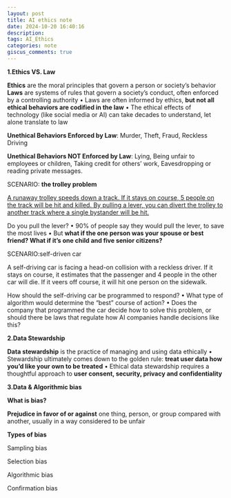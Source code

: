 ```yaml
---
layout: post
title: AI ethics note
date: 2024-10-20 16:40:16
description: 
tags: AI_Ethics
categories: note
giscus_comments: true
---
```


**1.Ethics VS. Law**

**Ethics** are the moral principles that govern a person or society’s behavior
 **Laws** are systems of rules that govern a society’s conduct, often enforced by a controlling authority
 • Laws are often informed by ethics, **but not all ethical behaviors are codified in the law**
 • The ethical effects of technology (like social media or AI) can take decades to understand, let alone translate to law

**Unethical Behaviors Enforced by Law**: Murder, Theft, Fraud, Reckless Driving

**Unethical Behaviors NOT Enforced by Law**: Lying, Being unfair to employees or children, Taking credit for others’ work, Eavesdropping or reading private messages.

SCENARIO: **the trolley problem**

<u>A runaway trolley speeds down a track. If it stays on course, 5 people on the track will be hit and killed. 
By pulling a lever, you can divert the trolley to another track where a single bystander will be hit.</u>

Do you pull the lever?
 • 90% of people say they would pull the lever, to save the most lives
 • But **what if the one person was your spouse or best friend? What if it’s one child and five senior citizens?**

SCENARIO:self-driven car

A self-driving car is facing a head-on collision with a reckless driver. If it stays on course, it estimates that the passenger and 4 people in the other car will die. If it veers off course, it will hit one person on the sidewalk.

How should the self-driving car be programmed to respond?
 • What type of algorithm would determine the “best” course of action?
 • Does the company that programmed the car decide how to solve this problem, or should there be laws 
that regulate how AI companies handle decisions like this?

**2.Data Stewardship**

**Data stewardship** is the practice of managing and using data ethically
 • Stewardship ultimately comes down to the golden rule: **treat user data how you’d like your own to be treated**
 • Ethical data stewardship requires a thoughtful approach to **user consent, security, privacy and confidentiality**

**3.Data & Algorithmic bias**

**What is bias?**

**Prejudice in favor of or against** one thing, person, or group compared with another, usually in a way considered to be unfair

**Types of bias**

Sampling bias

Selection bias

Algorithmic bias

Confirmation bias
